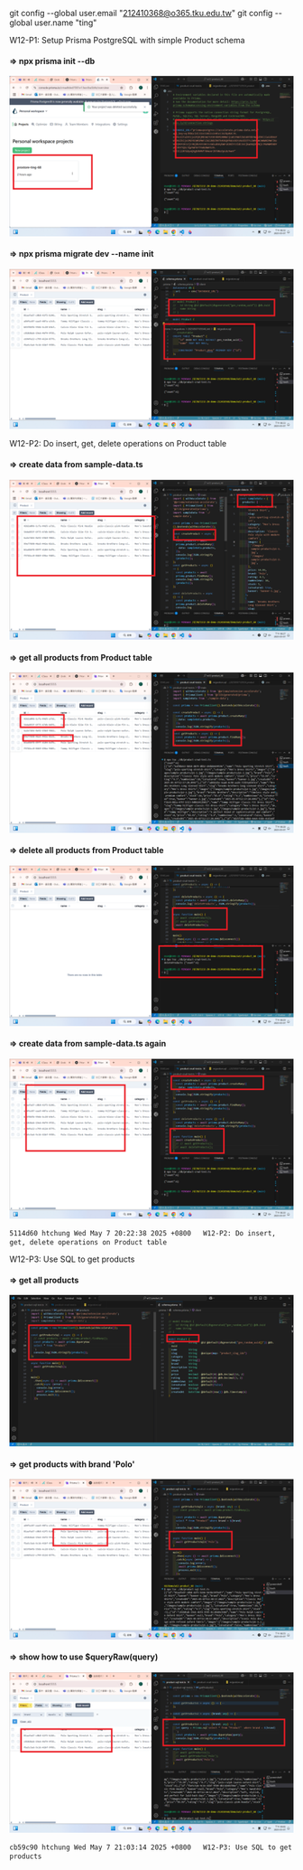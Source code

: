 git config --global user.email "212410368@o365.tku.edu.tw"
git config --global user.name "ting"

W12-P1: Setup Prisma PostgreSQL with simple Product schema

#### => npx prisma init --db

![](w12-p1-1.png)

#### => npx prisma migrate dev --name init

![](w12-p1-2.png)

W12-P2: Do insert, get, delete operations on Product table

#### => create data from sample-data.ts

![](w12-p2-1.png)

#### => get all products from Product table

![](w12-p2-2.png)

#### => delete all products from Product table

![](w12-p2-3.png)

#### => create data from sample-data.ts again

![](w12-p2-4.png)

```
5114d60 htchung Wed May 7 20:22:38 2025 +0800   W12-P2: Do insert, get, delete operations on Product table
```

W12-P3: Use SQL to get products

#### => get all products

![](w12-p3-1.png)

#### => get products with brand 'Polo'

![](w12-p3-2.png)

#### => show how to use $queryRaw(query)

![](w12-p3-3.png)

```
cb59c90 htchung Wed May 7 21:03:14 2025 +0800   W12-P3: Use SQL to get products
```
